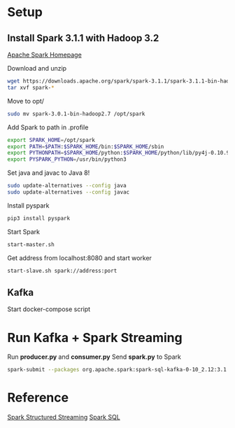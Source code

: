 # Setup

## Install Spark 3.1.1 with Hadoop 3.2
[Apache Spark Homepage](https://www.apache.org/dyn/closer.lua/spark/spark-3.1.1/spark-3.1.1-bin-hadoop3.2.tgz)

Download and unzip
```bash
wget https://downloads.apache.org/spark/spark-3.1.1/spark-3.1.1-bin-hadoop3.2.tgz
tar xvf spark-*
```
Move to opt/
```bash
sudo mv spark-3.0.1-bin-hadoop2.7 /opt/spark
```
Add Spark to path in .profile
```bash
export SPARK_HOME=/opt/spark
export PATH=$PATH:$SPARK_HOME/bin:$SPARK_HOME/sbin
export PYTHONPATH=$SPARK_HOME/python:$SPARK_HOME/python/lib/py4j-0.10.9-src.zip:$PYTHONPATH
export PYSPARK_PYTHON=/usr/bin/python3
```

Set java and javac to Java 8!
```bash
sudo update-alternatives --config java
sudo update-alternatives --config javac
```

Install pyspark
```bash
pip3 install pyspark
```

Start Spark
```bash
start-master.sh
```

Get address from localhost:8080 and start worker
```bash
start-slave.sh spark://address:port
```

## Kafka
Start docker-compose script


# Run Kafka + Spark Streaming

Run **producer.py** and **consumer.py**
Send **spark.py** to Spark
```bash
spark-submit --packages org.apache.spark:spark-sql-kafka-0-10_2.12:3.1.1 spark.py
```

# Reference
[Spark Structured Streaming](https://spark.apache.org/docs/2.1.3/structured-streaming-programming-guide.html)
[Spark SQL](https://spark.apache.org/docs/2.1.3/sql-programming-guide.html)


